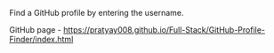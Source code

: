 Find a GitHub profile by entering the username.

GitHub page - https://pratyay008.github.io/Full-Stack/GitHub-Profile-Finder/index.html
